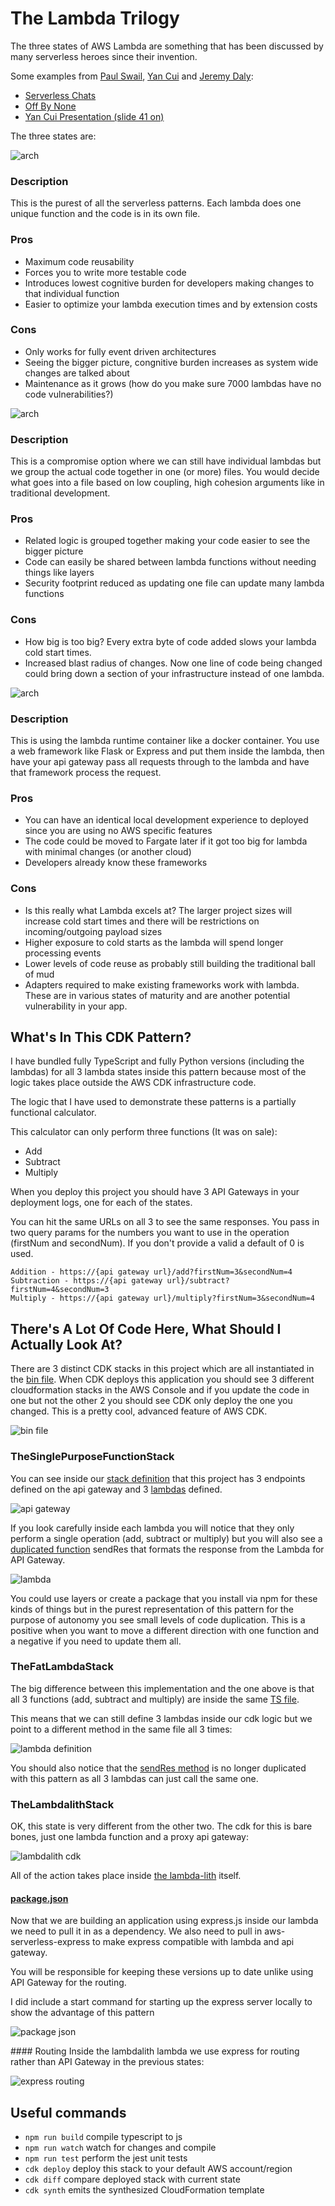 # The Lambda Trilogy

The three states of AWS Lambda are something that has been discussed by many serverless heroes since their invention.

Some examples from [Paul Swail](https://twitter.com/paulswail), [Yan Cui](https://twitter.com/theburningmonk) and [Jeremy Daly](https://twitter.com/jeremy_daly):
- [Serverless Chats](https://www.serverlesschats.com/41)
- [Off By None](https://www.jeremydaly.com/newsletter-issue-63/)
- [Yan Cui Presentation (slide 41 on)](https://www.slideshare.net/theburningmonk/beware-the-potholes-on-the-road-to-serverless-224107000)

The three states are:

![arch](img/the-single-purpose-function.png)

### Description
This is the purest of all the serverless patterns. Each lambda does one unique function and the code is in its own file.

### Pros
- Maximum code reusability
- Forces you to write more testable code
- Introduces lowest cognitive burden for developers making changes to that individual function
- Easier to optimize your lambda execution times and by extension costs

### Cons
- Only works for fully event driven architectures
- Seeing the bigger picture, congnitive burden increases as system wide changes are talked about
- Maintenance as it grows (how do you make sure 7000 lambdas have no code vulnerabilities?)

![arch](img/the-fat-lambda.png)

### Description
This is a compromise option where we can still have individual lambdas but we group the actual code together in one (or more) files. You would decide what goes into a file based on low coupling, high cohesion arguments like in traditional development.

### Pros
- Related logic is grouped together making your code easier to see the bigger picture
- Code can easily be shared between lambda functions without needing things like layers
- Security footprint reduced as updating one file can update many lambda functions

### Cons
- How big is too big? Every extra byte of code added slows your lambda cold start times.
- Increased blast radius of changes. Now one line of code being changed could bring down a section of your infrastructure instead of one lambda.

![arch](img/the-lambda-lith.png)

### Description
This is using the lambda runtime container like a docker container. You use a web framework like Flask or Express and put them inside the lambda, then have your api gateway pass all requests through to the lambda and have that framework process the request.

### Pros
- You can have an identical local development experience to deployed since you are using no AWS specific features
- The code could be moved to Fargate later if it got too big for lambda with minimal changes (or another cloud)
- Developers already know these frameworks

### Cons
- Is this really what Lambda excels at? The larger project sizes will increase cold start times and there will be restrictions on incoming/outgoing payload sizes
- Higher exposure to cold starts as the lambda will spend longer processing events
- Lower levels of code reuse as probably still building the traditional ball of mud
- Adapters required to make existing frameworks work with lambda. These are in various states of maturity and are another potential vulnerability in your app.

## What's In This CDK Pattern?
I have bundled fully TypeScript and fully Python versions (including the lambdas) for all 3 lambda states inside this pattern because most of the logic takes place outside the AWS CDK infrastructure code.

The logic that I have used to demonstrate these patterns is a partially functional calculator.

This calculator can only perform three functions (It was on sale):
- Add
- Subtract
- Multiply

When you deploy this project you should have 3 API Gateways in your deployment logs, one for each of the states.

You can hit the same URLs on all 3 to see the same responses. You pass in two query params for the numbers you want to use in the operation (firstNum and secondNum). If you don't provide a valid a default of 0 is used.

```
Addition - https://{api gateway url}/add?firstNum=3&secondNum=4
Subtraction - https://{api gateway url}/subtract?firstNum=4&secondNum=3
Multiply - https://{api gateway url}/multiply?firstNum=3&secondNum=4
```

## There's A Lot Of Code Here, What Should I Actually Look At?

There are 3 distinct CDK stacks in this project which are all instantiated in the [bin file](bin/the-lambda-trilogy.ts). When CDK deploys this application you should see 3 different cloudformation stacks in the AWS Console and if you update the code in one but not the other 2 you should see CDK only deploy the one you changed. This is a pretty cool, advanced feature of AWS CDK.

![bin file](img/bin.png)

### TheSinglePurposeFunctionStack

You can see inside our [stack definition](lib/the-single-purpose-function-stack.ts) that this project has 3 endpoints defined on the api gateway and 3 [lambdas](lambdas/single-purpose-function) defined. 

![api gateway](img/spf_apigw.png)

If you look carefully inside each lambda you will notice that they only perform a single operation (add, subtract or multiply) but you will also see a [duplicated function](lambdas/single-purpose-function/add.ts#L16) sendRes that formats the response from the Lambda for API Gateway. 

![lambda](img/spf_add_lambda.png)

You could use layers or create a package that you install via npm for these kinds of things but in the purest representation of this pattern for the purpose of autonomy you see small levels of code duplication. This is a positive when you want to move a different direction with one function and a negative if you need to update them all.

### TheFatLambdaStack

The big difference between this implementation and the one above is that all 3 functions (add, subtract and multiply) are inside the same [TS file](lambdas/fat-lambda/fat-lambda.ts).

This means that we can still define 3 lambdas inside our cdk logic but we point to a different method in the same file all 3 times:

![lambda definition](img/fl_cdk.png)

You should also notice that the [sendRes method](lambdas/fat-lambda/fat-lambda.ts#L49) is no longer duplicated with this pattern as all 3 lambdas can just call the same one.

### TheLambdalithStack

OK, this state is very different from the other two. The cdk for this is bare bones, just one lambda function and a proxy api gateway:

![lambdalith cdk](img/lambdalith_cdk.png)

All of the action takes place inside [the lambda-lith](lambdas/the-lambda-lith) itself.

#### [package.json](lambdas/the-lambda-lith/package.json)
Now that we are building an application using express.js inside our lambda we need to pull it in as a dependency. We also need to pull in aws-serverless-express to make express compatible with lambda and api gateway.

You will be responsible for keeping these versions up to date unlike using API Gateway for the routing.

I did include a start command for starting up the express server locally to show the advantage of this pattern

![package json](img/lambdalith_package.png)

#### Routing
Inside the lambdalith lambda we use express for routing rather than API Gateway in the previous states:

![express routing](img/lambdalith_routes.png)

## Useful commands

 * `npm run build`   compile typescript to js
 * `npm run watch`   watch for changes and compile
 * `npm run test`    perform the jest unit tests
 * `cdk deploy`      deploy this stack to your default AWS account/region
 * `cdk diff`        compare deployed stack with current state
 * `cdk synth`       emits the synthesized CloudFormation template

